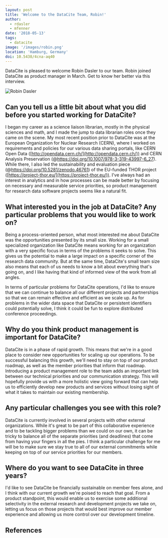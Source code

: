 ```yaml
---
layout: post
title: 'Welcome to the DataCite Team, Robin!'
author:
  - rdasler
  - mfenner
date: '2018-05-13'
tags:
  - datacite
image: '/images/robin.png'
location: 'Hamburg, Germany'
doi: 10.5438/4cna-aq40
---
```

DataCite is pleased to welcome Robin Dasler to our team. Robin joined DataCite as product manager in March. Get to know her better via this interview.

![Robin Dasler](/images/robin.png)

## Can you tell us a little bit about what you did before you started working for DataCite?

I began my career as a science liaison librarian, mostly in the physical sciences and math, and I made the jump to data librarian roles once they came on the scene. My most recent position prior to DataCite was at the European Organization for Nuclear Research (CERN), where I worked on requirements and policies for our various data sharing portals, like CERN Open Data ([http://opendata.cern.ch/](http://opendata.cern.ch/)) and CERN Analysis Preservation (@https://doi.org/10.1007/978-3-319-43997-6_27). While there, I also led the sustainability and evaluation piece (@https://doi.org/10.5281/zenodo.46761) of the EU-funded THOR project ([https://project-thor.eu/](https://project-thor.eu/)). I've always had an interest in analytics and in how processes can be made better by focusing on necessary and measurable service priorities, so product management for research data software projects seems like a natural fit. 

## What interested you in the job at DataCite? Any particular problems that you would like to work on?

Being a process-oriented person, what most interested me about DataCite was the opportunities presented by its small size. Working for a small specialized organization like DataCite means working for an organization with a very specific focus in terms of the problems it seeks to solve. This gives us the potential to make a large impact on a specific corner of the research data community. But at the same time, DataCite's small team size also means that each of us needs to know a bit about everything that's going on, and I like having that kind of informed view of the work from all angles. 

In terms of particular problems for DataCite operations, I'd like to ensure that we can continue to balance all our different projects and partnerships so that we can remain effective and efficient as we scale up. As for problems in the wider data space that DataCite or persistent identifiers could potentially solve, I think it could be fun to explore distributed conference proceedings. 

## Why do you think product management is important for DataCite?

DataCite is in a phase of rapid growth. This means that we're in a good place to consider new opportunities for scaling up our operations. To be successful balancing this growth, we'll need to stay on top of our product roadmap, as well as the member priorities that inform that roadmap. Introducing a product management role to the team adds an important link between our technical priorities and our communication strategy. This will hopefully provide us with a more holistic view going forward that can help us to efficiently develop new products and services without losing sight of what it takes to maintain our existing membership. 

## Any particular challenges you see with this role?

DataCite is currently involved in several projects with other external organizations. While it's great to be part of this collaborative experience and to be tackling bigger problems than we could on our own, it can be tricky to balance all of the separate priorities (and deadlines) that come from having your fingers in all the pies. I think a particular challenge for me will be to make sure we stay true to all of our external commitments while keeping on top of our service priorities for our members. 

## Where do you want to see DataCite in three years?

I'd like to see DataCite be financially sustainable on member fees alone, and I think with our current growth we're poised to reach that goal. From a product standpoint, this would enable us to exercise some additional selectivity in the external research and development projects we take on, letting us focus on those projects that would best improve our member experience and allowing us more control over our development timeline.

## References
